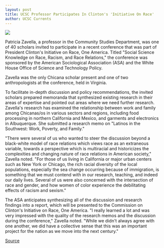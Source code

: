 ```yaml
---
layout: post
title: UCSC Professor Participates In Clinton's 'Initiative On Race'
author: UCSC Currents
---
```


![][2]

Patricia Zavella, a professor in the Community Studies Department, was one of 40 scholars invited to participate in a recent conference that was part of President Clinton's Initiative on Race, One America. Titled "Social Science Knowledge on Race, Racism, and Race Relations," the conference was sponsored by the American Sociological Association (ASA) and the White House Office of Science and Technology Policy.

Zavella was the only Chicana scholar present and one of two anthropologists at the conference, held in Virginia.

To facilitate in-depth discussion and policy recommendations, the invited scholars prepared memoranda that synthesized existing research in their areas of expertise and pointed out areas where we need further research. Zavella's research has examined the relationship between work and family among Chicanas/os in various sectors and regions, including food processing in northern California and Mexico, and garments and electronics in Albuquerque. She submitted a research memo on "Latinos in the Southwest: Work, Poverty, and Family."

"There were several of us who wanted to steer the discussion beyond a black-white model of race relations which views race as an extraneous variable, towards a perspective which is multiracial and historicizes the complexities and changing nature of race relations in American society," Zavella noted. "For those of us living in California or major urban centers such as New York or Chicago, the rich racial diversity of the local populations, especially the sea change occurring because of immigration, is something that we must contend with in our research, teaching, and indeed our daily lives. Several of us were also concerned with the intersection of race and gender, and how women of color experience the debilitating effects of racism and sexism."

The ASA anticipates synthesizing all of the discussion and research findings into a report, which will be presented to the Commission on Clinton's Initiative on Race, One America. "I really learned a lot and was very impressed with the quality of the research memos and the discussion during the conference," Zavella noted. "While we didn't always agree with one another, we did have a collective sense that this was an important project for the nation as we move into the next century."

[2]: http://www1.ucsc.edu/oncampus/currents/97-98/art/zavella_patricia.98-06-01.gif

[Source](http://www1.ucsc.edu/oncampus/currents/97-98/06-01/zavella.htm "Permalink to Initiative on Race: 06-01-98")
